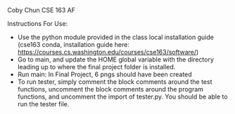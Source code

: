 Coby Chun CSE 163 AF

Instructions For Use:
* Use the python module provided in the class local installation guide
(cse163 conda, installation guide here: https://courses.cs.washington.edu/courses/cse163/software/)
* Go to main, and update the HOME global variable with the directory leading up to where the
final project folder is installed.
* Run main: In Final Project, 6 pngs should have been created
* To run tester, simply comment the block comments around the test functions, uncomment
the block comments around the program functions, and uncomment the import of tester.py.
You should be able to run the tester file.